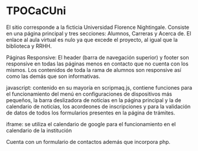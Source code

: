 # TPOCaCUni

El sitio corresponde a la ficticia Universidad Florence Nightingale. Consiste en una página principal y tres secciones: Alumnos, Carreras y Acerca de. El enlace al aula virtual es nulo ya que excede el proyecto, al igual que la biblioteca y RRHH.

Páginas Responsive: El header (barra de navegación superior) y footer son responsive en todas las páginas menos en contacto que no cuenta con los mismos. Los contenidos de toda la rama de alumnos son responsive así como las demás que son informativas.

javascript: contenido en su mayoría en scripmaq.js, contiene funciones para el funcionamiento del menú en configuraciones de dispositivos más pequeños, la barra deslizadora de noticias en la página principal y la de calendario de noticias, los acordeones de inscripciones y para la validación de datos de todos los formularios presentes en la página de trámites.

iframe: se utiliza el calendario de google para el funcionamiento en el calendario de la institución

Cuenta con un formulario de contactos además que incorpora php.


